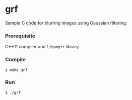 # grf

Sample C code for blurring images using Gaussian filtering.

### Prerequisite
C++11 compiler and `libpng++` library.

### Compile
`$ make grf`

### Run
`$ ./grf`


